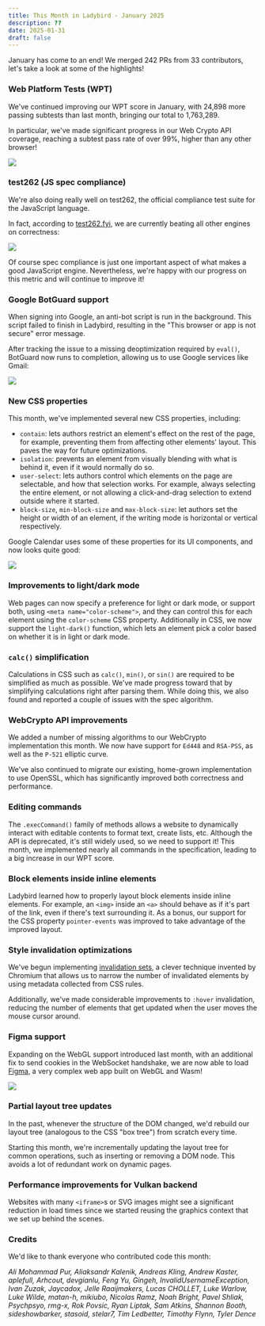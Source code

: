 ```yaml
---
title: This Month in Ladybird - January 2025
description: ??
date: 2025-01-31
draft: false
---
```


January has come to an end! We merged 242 PRs from 33 contributors, let's take a look at some of the highlights!

### Web Platform Tests (WPT)

We've continued improving our WPT score in January, with 24,898 more passing subtests than last month, bringing our total to 1,763,289.

In particular, we've made significant progress in our Web Crypto API coverage, reaching a subtest pass rate of over 99%, higher than any other browser!

![](/assets/img/newsletter-jan-2025-wpt-graph.gif)

### test262 (JS spec compliance)

We're also doing really well on test262, the official compliance test suite for the JavaScript language.

In fact, according to [test262.fyi](https://test262.fyi), we are currently beating all other engines on correctness:

![](/assets/img/newsletter-jan-2025-test262.png)

Of course spec compliance is just one important aspect of what makes a good JavaScript engine. Nevertheless, we're happy with our progress on this metric and will continue to improve it!

### Google BotGuard support

When signing into Google, an anti-bot script is run in the background. This script failed to finish in Ladybird, resulting in the "This browser or app is not secure" error message.

After tracking the issue to a missing deoptimization required by `eval()`, BotGuard now runs to completion, allowing us to use Google services like Gmail:

![](/assets/img/newsletter-jan-2025-gmail.png)

### New CSS properties

This month, we've implemented several new CSS properties, including:

- `contain`: lets authors restrict an element's effect on the rest of the page, for example, preventing them from affecting other elements' layout. This paves the way for future optimizations.
- `isolation`: prevents an element from visually blending with what is behind it, even if it would normally do so.
- `user-select`: lets authors control which elements on the page are selectable, and how that selection works. For example, always selecting the entire element, or not allowing a click-and-drag selection to extend outside where it started.
- `block-size`, `min-block-size` and `max-block-size`: let authors set the height or width of an element, if the writing mode is horizontal or vertical respectively.

Google Calendar uses some of these properties for its UI components, and now looks quite good:

![](/assets/img/newsletter-jan-2025-google-calendar-after-block-size.png)

### Improvements to light/dark mode

Web pages can now specify a preference for light or dark mode, or support both, using `<meta name="color-scheme">`, and they can control this for each element using the `color-scheme` CSS property.
Additionally in CSS, we now support the `light-dark()` function, which lets an element pick a color based on whether it is in light or dark mode.

### `calc()` simplification

Calculations in CSS such as `calc()`, `min()`, or `sin()` are required to be simplified as much as possible.
We've made progress toward that by simplifying calculations right after parsing them.
While doing this, we also found and reported a couple of issues with the spec algorithm.

### WebCrypto API improvements

We added a number of missing algorithms to our WebCrypto implementation this month. We now have support for `Ed448` and `RSA-PSS`, as well as the `P-521` elliptic curve.

We've also continued to migrate our existing, home-grown implementation to use OpenSSL, which has significantly improved both correctness and performance.

### Editing commands

The `.execCommand()` family of methods allows a website to dynamically interact with editable contents to format text,
create lists, etc. Although the API is deprecated, it's still widely used, so we need to support it! This month,
we implemented nearly all commands in the specification, leading to a big increase in our WPT score.

### Block elements inside inline elements

Ladybird learned how to properly layout block elements inside inline elements. For example, an `<img>` inside an `<a>`
should behave as if it's part of the link, even if there's text surrounding it. As a bonus, our support for the CSS
property `pointer-events` was improved to take advantage of the improved layout.

### Style invalidation optimizations

We've begun implementing [invalidation sets](https://docs.google.com/document/d/1vEW86DaeVs4uQzNFI5R-_xS9TcS1Cs_EUsHRSgCHGu8/edit?pli=1&tab=t.0#heading=h.xa3ovcncd2vp), a clever technique invented by Chromium that allows us to narrow the number of invalidated elements by using metadata collected from CSS rules.

Additionally, we've made considerable improvements to `:hover` invalidation, reducing the number of elements that get updated when the user moves the mouse cursor around.

### Figma support

Expanding on the WebGL support introduced last month, with an additional fix to send cookies in the WebSocket handshake,
we are now able to load [Figma](https://figma.com), a very complex web app built on WebGL and Wasm!

![](/assets/img/newsletter-jan-2025-figma.png)

### Partial layout tree updates

In the past, whenever the structure of the DOM changed, we'd rebuild our layout tree (analogous to the CSS "box tree") from scratch every time.

Starting this month, we're incrementally updating the layout tree for common operations, such as inserting or removing a DOM node. This avoids a lot of redundant work on dynamic pages.

### Performance improvements for Vulkan backend

Websites with many `<iframe>`s or SVG images might see a significant reduction in load times since we started reusing
the graphics context that we set up behind the scenes.

### Credits

We'd like to thank everyone who contributed code this month:

_Ali Mohammad Pur, Aliaksandr Kalenik, Andreas Kling, Andrew Kaster, aplefull, Arhcout, devgianlu, Feng Yu, Gingeh, InvalidUsernameException, Ivan Zuzak, Jaycadox, Jelle Raaijmakers, Lucas CHOLLET, Luke Warlow, Luke Wilde, matan-h, mikiubo, Nicolas Ramz, Noah Bright, Pavel Shliak, Psychpsyo, rmg-x, Rok Povsic, Ryan Liptak, Sam Atkins, Shannon Booth, sideshowbarker, stasoid, stelar7, Tim Ledbetter, Timothy Flynn, Tyler Dence_
